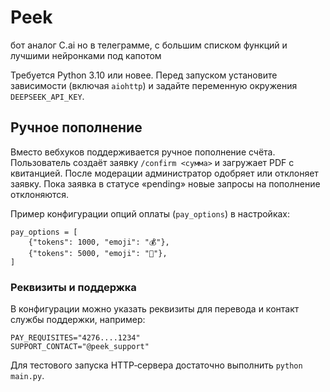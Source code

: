 # Peek
бот аналог C.ai но в телеграмме, с большим списком функций и лучшими нейронками под капотом

Требуется Python 3.10 или новее. Перед запуском установите зависимости (включая `aiohttp`) и задайте переменную окружения `DEEPSEEK_API_KEY`.

## Ручное пополнение

Вместо вебхуков поддерживается ручное пополнение счёта. Пользователь
создаёт заявку `/confirm <сумма>` и загружает PDF с квитанцией. После
модерации администратор одобряет или отклоняет заявку. Пока заявка в
статусе «pending» новые запросы на пополнение отклоняются.

Пример конфигурации опций оплаты (`pay_options`) в настройках:

```
pay_options = [
    {"tokens": 1000, "emoji": "💰"},
    {"tokens": 5000, "emoji": "💎"},
]
```

### Реквизиты и поддержка

В конфигурации можно указать реквизиты для перевода и контакт службы
поддержки, например:

```
PAY_REQUISITES="4276....1234"
SUPPORT_CONTACT="@peek_support"
```

Для тестового запуска HTTP‑сервера достаточно выполнить `python main.py`.

